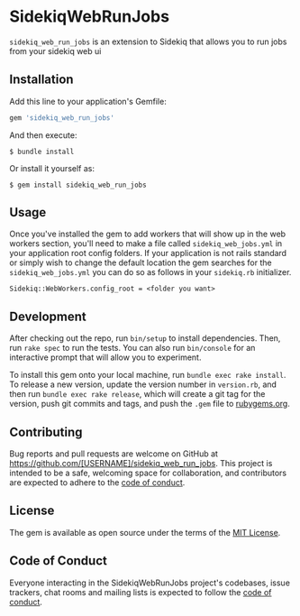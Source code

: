 # SidekiqWebRunJobs

`sidekiq_web_run_jobs` is an extension to Sidekiq that allows you to run jobs from your sidekiq web ui


## Installation

Add this line to your application's Gemfile:

```ruby
gem 'sidekiq_web_run_jobs'
```

And then execute:

    $ bundle install

Or install it yourself as:

    $ gem install sidekiq_web_run_jobs

## Usage

Once you've installed the gem to add workers that will show up in the web workers section, you'll need to make a file called `sidekiq_web_jobs.yml` in your application root config folders.
If your application is not rails standard or simply wish to change the default location the gem searches for the `sidekiq_web_jobs.yml` you can do so as follows in your `sidekiq.rb` initializer.

`Sidekiq::WebWorkers.config_root = <folder you want>`

## Development

After checking out the repo, run `bin/setup` to install dependencies. Then, run `rake spec` to run the tests. You can also run `bin/console` for an interactive prompt that will allow you to experiment.

To install this gem onto your local machine, run `bundle exec rake install`. To release a new version, update the version number in `version.rb`, and then run `bundle exec rake release`, which will create a git tag for the version, push git commits and tags, and push the `.gem` file to [rubygems.org](https://rubygems.org).

## Contributing

Bug reports and pull requests are welcome on GitHub at https://github.com/[USERNAME]/sidekiq_web_run_jobs. This project is intended to be a safe, welcoming space for collaboration, and contributors are expected to adhere to the [code of conduct](https://github.com/etsenake/sidekiq_web_run_jobs/blob/master/CODE_OF_CONDUCT.md).


## License

The gem is available as open source under the terms of the [MIT License](https://opensource.org/licenses/MIT).

## Code of Conduct

Everyone interacting in the SidekiqWebRunJobs project's codebases, issue trackers, chat rooms and mailing lists is expected to follow the [code of conduct](https://github.com/[USERNAME]/sidekiq_web_run_jobs/blob/master/CODE_OF_CONDUCT.md).
